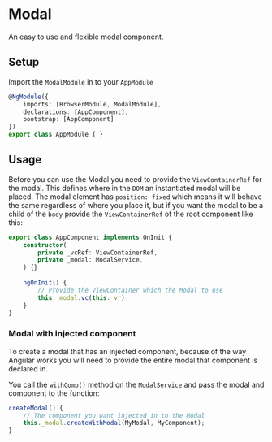 # Modal
An easy to use and flexible modal component.

## Setup

Import the `ModalModule` in to your `AppModule`
```ts
@NgModule({
    imports: [BrowserModule, ModalModule],
    declarations: [AppComponent],
    bootstrap: [AppComponent]
})
export class AppModule { }
```

## Usage 

Before you can use the Modal you need to provide the `ViewContainerRef` for the modal. This defines where in the `DOM` an instantiated modal will be placed. 
The modal element has `position: fixed` which means it will behave the same regardless of where you place it, but if you want the modal to be a child of the `body` 
provide the `ViewContainerRef` of the root component like this: 

```ts
export class AppComponent implements OnInit {
    constructor(
        private _vcRef: ViewContainerRef,
        private _modal: ModalService,
    ) {}
    
    ngOnInit() {
        // Provide the ViewContainer which the Modal to use
        this._modal.vc(this._vr)
    }
}
```

### Modal with injected component

To create a modal that has an injected component, because of the way Angular works you will need to provide the entire modal that component is declared in. 

You call the `withComp()` method on the `ModalService` and pass the modal and component to the function: 

```ts
createModal() {
    // The component you want injected in to the Modal
    this._modal.createWithModal(MyModal, MyComponent);
}
```
